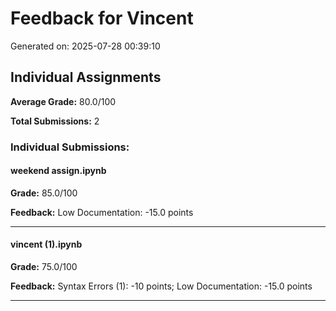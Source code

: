 # Feedback for Vincent

Generated on: 2025-07-28 00:39:10

## Individual Assignments

**Average Grade:** 80.0/100

**Total Submissions:** 2

### Individual Submissions:

#### weekend assign.ipynb

**Grade:** 85.0/100

**Feedback:** Low Documentation: -15.0 points

---

#### vincent (1).ipynb

**Grade:** 75.0/100

**Feedback:** Syntax Errors (1): -10 points; Low Documentation: -15.0 points

---

